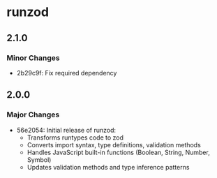 # runzod

## 2.1.0

### Minor Changes

- 2b29c9f: Fix required dependency

## 2.0.0

### Major Changes

- 56e2054: Initial release of runzod:
  - Transforms runtypes code to zod
  - Converts import syntax, type definitions, validation methods
  - Handles JavaScript built-in functions (Boolean, String, Number, Symbol)
  - Updates validation methods and type inference patterns

